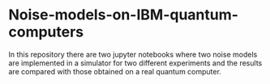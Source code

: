 # Noise-models-on-IBM-quantum-computers
In this repository there are two jupyter notebooks where two noise models are implemented in a simulator for two different experiments and the results are compared with those obtained on a real quantum computer.
